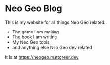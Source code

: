 # Neo Geo Blog

This is my website for all things Neo Geo related:

- The game I am making
- The book I am writing
- My Neo Geo tools
- and anything else Neo Geo dev related

It is at https://neogeo.mattgreer.dev
